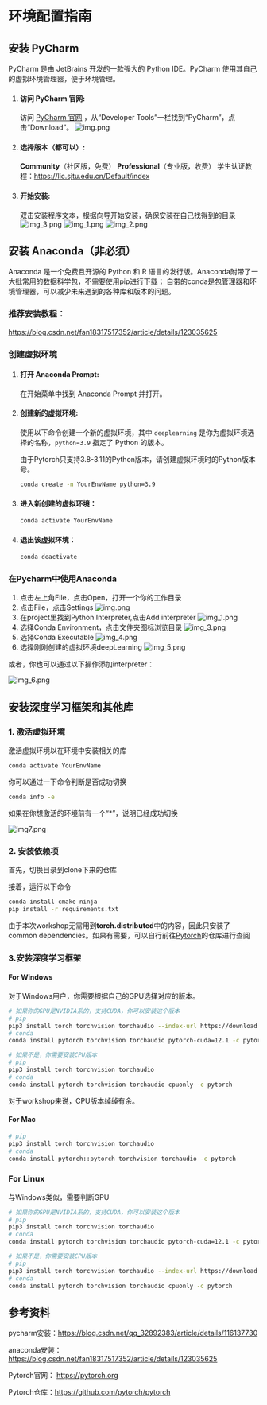 # 环境配置指南

## 安装 PyCharm

PyCharm 是由 JetBrains 开发的一款强大的 Python IDE。PyCharm 使用其自己的虚拟环境管理器，便于环境管理。

1. #### 访问 PyCharm 官网:
   
   访问 [PyCharm 官网](https://www.jetbrains.com/pycharm/download/) ，从“Developer Tools”一栏找到“PyCharm”，点击“Download”。
   ![img.png](img/Envrionment_setup_img/img.png)
2. #### 选择版本（都可以）:

   **Community**（社区版，免费）
   **Professional**（专业版，收费）
   学生认证教程：https://lic.sjtu.edu.cn/Default/index
   
3. #### 开始安装:
   
   双击安装程序文本，根据向导开始安装，确保安装在自己找得到的目录
   ![img_3.png](img/Envrionment_setup_img/img_3.png)
   ![img_1.png](img/Envrionment_setup_img/img_1.png)
   ![img_2.png](img/Envrionment_setup_img/img_2.png)


## 安装 Anaconda（非必须）

Anaconda 是一个免费且开源的 Python 和 R 语言的发行版。Anaconda附带了一大批常用的数据科学包，不需要使用pip进行下载；
自带的conda是包管理器和环境管理器，可以减少未来遇到的各种库和版本的问题。

### 推荐安装教程：
https://blog.csdn.net/fan18317517352/article/details/123035625

### 创建虚拟环境

1. #### 打开 Anaconda Prompt:
   
   在开始菜单中找到 Anaconda Prompt 并打开。

2. #### 创建新的虚拟环境:
   
   使用以下命令创建一个新的虚拟环境，其中 `deeplearning` 是你为虚拟环境选择的名称，`python=3.9` 指定了 Python 的版本。
   
   由于Pytorch只支持3.8-3.11的Python版本，请创建虚拟环境时的Python版本号。
   
   ```bash
   conda create -n YourEnvName python=3.9
   
3. #### 进入新创建的虚拟环境：
   ```bash
   conda activate YourEnvName
   
4. #### 退出该虚拟环境：
   ```bash
   conda deactivate

### 在Pycharm中使用Anaconda
1. 点击左上角File，点击Open，打开一个你的工作目录
2. 点击File，点击Settings
    ![img.png](img/Envrionment_setup_img/4.png)
3. 在project里找到Python Interpreter,点击Add interpreter
    ![img_1.png](img/Envrionment_setup_img/5.png)
4. 选择Conda Environment，点击文件夹图标浏览目录
    ![img_3.png](img/Envrionment_setup_img/8.png)
5. 选择Conda Executable
    ![img_4.png](img/Envrionment_setup_img/9.png)
6. 选择刚刚创建的虚拟环境deepLearning
![img_5.png](img/Envrionment_setup_img/10.png)

或者，你也可以通过以下操作添加interpreter：

![img_6.png](img/Envrionment_setup_img/11.png)

## 安装深度学习框架和其他库

### 1. 激活虚拟环境

激活虚拟环境以在环境中安装相关的库

   ```bash
   conda activate YourEnvName
   ```

你可以通过一下命令判断是否成功切换

``` bash
conda info -e
```

如果在你想激活的环境前有一个“*”，说明已经成功切换

![img7.png](C:\Users\86139\SSTIA\DeepLearning-wksp-div.1\img\Envrionment_setup_img\12.png)

### 2. 安装依赖项

首先，切换目录到clone下来的仓库

接着，运行以下命令

``` bash
conda install cmake ninja
pip install -r requirements.txt
```

由于本次workshop无需用到**torch.distributed**中的内容，因此只安装了common dependencies。如果有需要，可以自行前往[Pytorch](https://github.com/pytorch/pytorch)的仓库进行查阅

### 3.安装深度学习框架

 #### For Windows

对于Windows用户，你需要根据自己的GPU选择对应的版本。

``` bash
# 如果你的GPU是NVIDIA系的，支持CUDA，你可以安装这个版本
# pip
pip3 install torch torchvision torchaudio --index-url https://download.pytorch.org/whl/cu121
# conda
conda install pytorch torchvision torchaudio pytorch-cuda=12.1 -c pytorch -c nvidia
```

``` bash
# 如果不是，你需要安装CPU版本
# pip
pip3 install torch torchvision torchaudio
# conda
conda install pytorch torchvision torchaudio cpuonly -c pytorch
```

对于workshop来说，CPU版本绰绰有余。

#### For Mac

``` bash
# pip
pip3 install torch torchvision torchaudio
# conda
conda install pytorch::pytorch torchvision torchaudio -c pytorch
```

### For Linux

与Windows类似，需要判断GPU

```bash
# 如果你的GPU是NVIDIA系的，支持CUDA，你可以安装这个版本
# pip
pip3 install torch torchvision torchaudio
# conda
conda install pytorch torchvision torchaudio pytorch-cuda=12.1 -c pytorch -c nvidia
```

``` bash
# 如果不是，你需要安装CPU版本
# pip
pip3 install torch torchvision torchaudio --index-url https://download.pytorch.org/whl/cpu
# conda
conda install pytorch torchvision torchaudio cpuonly -c pytorch
```



## 参考资料

pycharm安装：https://blog.csdn.net/qq_32892383/article/details/116137730  

anaconda安装：https://blog.csdn.net/fan18317517352/article/details/123035625

Pytorch官网： https://pytorch.org

Pytorch仓库：https://github.com/pytorch/pytorch

